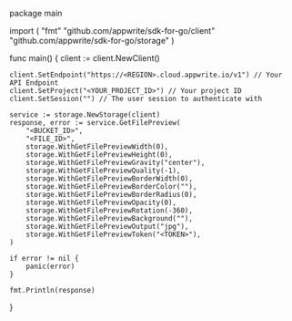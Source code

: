 package main

import (
    "fmt"
    "github.com/appwrite/sdk-for-go/client"
    "github.com/appwrite/sdk-for-go/storage"
)

func main() {
    client := client.NewClient()

    client.SetEndpoint("https://<REGION>.cloud.appwrite.io/v1") // Your API Endpoint
    client.SetProject("<YOUR_PROJECT_ID>") // Your project ID
    client.SetSession("") // The user session to authenticate with

    service := storage.NewStorage(client)
    response, error := service.GetFilePreview(
        "<BUCKET_ID>",
        "<FILE_ID>",
        storage.WithGetFilePreviewWidth(0),
        storage.WithGetFilePreviewHeight(0),
        storage.WithGetFilePreviewGravity("center"),
        storage.WithGetFilePreviewQuality(-1),
        storage.WithGetFilePreviewBorderWidth(0),
        storage.WithGetFilePreviewBorderColor(""),
        storage.WithGetFilePreviewBorderRadius(0),
        storage.WithGetFilePreviewOpacity(0),
        storage.WithGetFilePreviewRotation(-360),
        storage.WithGetFilePreviewBackground(""),
        storage.WithGetFilePreviewOutput("jpg"),
        storage.WithGetFilePreviewToken("<TOKEN>"),
    )

    if error != nil {
        panic(error)
    }

    fmt.Println(response)
}
